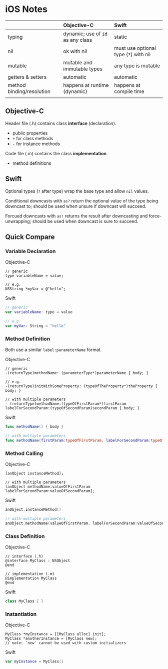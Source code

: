# iOS Notes

|                           | Objective-C                       | Swift                                 |
| -                         |:-                                 |:-                                     | 
| typing                    | dynamic; use of `id` as any class | static                                |
| nil                       | ok with nil                       | must use optional type (`?`) with nil |
| mutable                   | mutable and immutable types       | any type is mutable                   |
| getters & setters         | automatic                         | automatic                             |
| method binding/resolution | happens at runtime (dynamic)      | happens at compile time               |
|                           |                                   |                                       |

## Objective-C
Header file (.h) contains class __interface__ (declaration).  
- public properties  
- `+` for class methods 
- `-` for instance methods 

Code file (.m) contains the class __implementation__.  
- method definitions 

## Swift
Optional types (`?` after type) wrap the base type and allow `nil` values.  

Conditional downcasts with `as?` return the optional value of the type being downcast to; should be used when unsure if downcast will succeed.  

Forcued downcasts with `as!` returns the result after downcasting and force-unwrapping; should be used when downcast is sure to succeed.   

## Quick Compare

### __Variable Declaration__ 
Objective-C
```obj-c
// generic 
type variableName = value;

// e.g.
NSString *myVar = @"hello";
```
Swift 
```swift
// generic 
var variableName: type = value

// e.g.
var myVar: String = "hello" 
```
### __Method Definition__
Both use a similar `label:parameterName` format.  

Objective-C
```obj-c
// generic 
-(returnType)methodName: (parameterType*)parameterName { body; }

// e.g.
-(returnType)initWithSomeProperty: (typeOfTheProperty*)theProperty { body; }

// with multiple parameters
- (returnType)methodName:(typeOfFirstParam*)firstParam labelForSecondParam:(typeOfSecondParam)secondParam { body; }
```
Swift
```swift
func methodName() { body }

// with multiple parameters
func methodName(firstParam:typeOfFirstParam, labelForSecondParam:typeOfSecondParam) { body }
```
### __Method Calling__ 
Objective-C  
```obj-c
[anObject instanceMethod];

// with multiple parameters
[anObject methodName:valueOfFirstParam labelForSecondParam:valueOfSecondParam];
```
Swift
```swift
anObject.instanceMethod()

// with multiple parameters
anObject.methodName(valueOfFirstParam, labelForSecondParam:valueOfSecondParam)
```
### __Class Definition__ 
Objective-C
```obj-c
// interface (.h)
@interface MyClass : NSObject
@end

// implementation (.m)
@implementation MyClass
@end
```
Swift
```swift
class MyClass { }
```
### __Instantiation__ 
Objective-C  
```obj-c
MyClass *myInstance = [[MyClass alloc] init];
MyClass *anotherInstance = [MyClass new];  
// note: `new` cannot be used with custom initializers
```
Swift
```swift
var myInstance = MyClass()
```